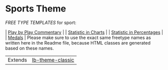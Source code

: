 # Sports Theme

*FREE TYPE TEMPLATES* for sport:

| <a href="https://raw.githubusercontent.com/liveblog/liveblog-theme-sports/master/custompost-play-by-play.html">Play by Play Commentary</a> |
| <a href="https://raw.githubusercontent.com/liveblog/liveblog-theme-sports/master/custompost-statistic-in-charts.html">Statistic in Charts</a> |
| <a href="https://raw.githubusercontent.com/liveblog/liveblog-theme-sports/master/custompost-statistic-in-percentages.html">Statistic in Percentages</a> |
| <a href="https://raw.githubusercontent.com/liveblog/liveblog-theme-sports/master/custompost-medals.html">Medals</a> |
Please make sure to use the exact same freetype names as written here in the Readme file, because HTML classes are generated based on these names.

<table><tr><td>Extends</td><td><a href="https://github.com/liveblog/lb-theme-classic">lb-theme-classic</a></td></tr></table>
